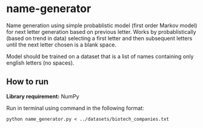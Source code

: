 # name-generator
Name generation using simple probablistic model (first order Markov model) for next letter generation based on previous letter. Works by probablistically (based on trend in data) selecting a first letter and then subsequent letters until the next letter chosen is a blank space.

Model should be trained on a dataset that is a list of names containing only english letters (no spaces).

## How to run
**Library requirement:** NumPy

Run in terminal using command in the following format:

```
python name_generator.py < ../datasets/biotech_companies.txt
```